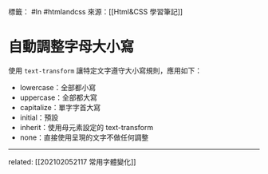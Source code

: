 標籤： #ln #htmlandcss 
來源：[[Html&CSS 學習筆記]]

# 自動調整字母大小寫
使用 `text-transform` 讓特定文字遵守大小寫規則，應用如下：
- lowercase：全部都小寫
- uppercase：全部都大寫
- capitalize：單字字首大寫
- initial：預設
- inherit：使用母元素設定的 text-transform
- none：直接使用呈現的文字不做任何調整

---

related: [[202102052117 常用字體變化]]
